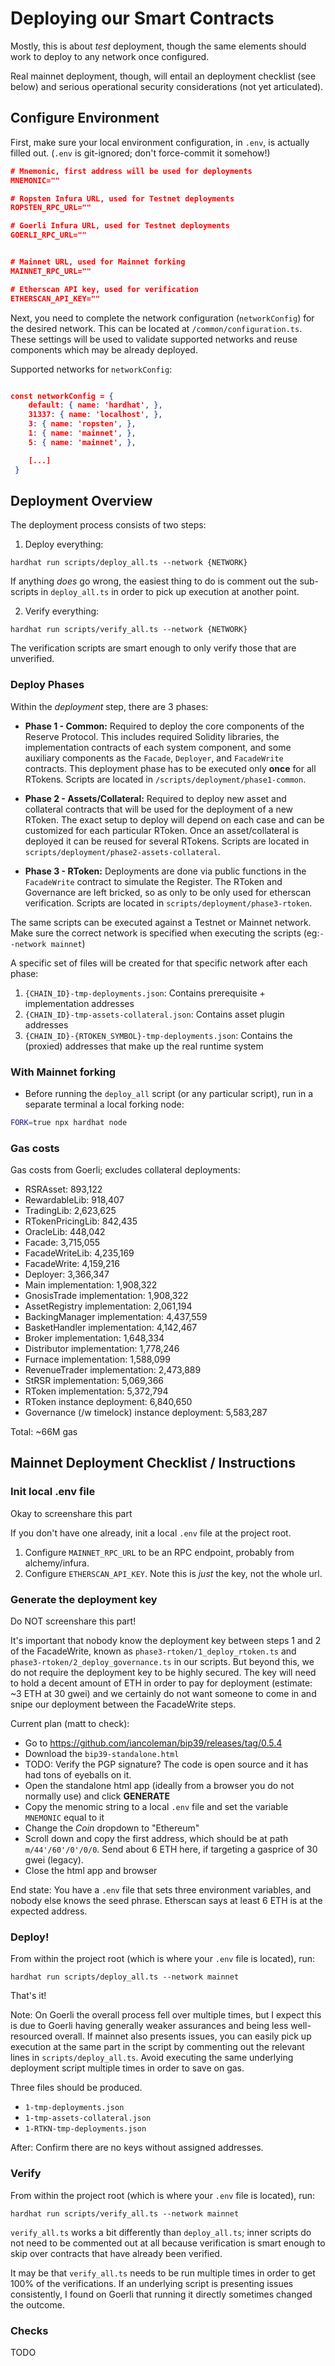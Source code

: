 # Deploying our Smart Contracts

Mostly, this is about _test_ deployment, though the same elements should work to deploy to any network once configured.

Real mainnet deployment, though, will entail an deployment checklist (see below) and serious operational security considerations (not yet articulated).

## Configure Environment

First, make sure your local environment configuration, in `.env`, is actually filled out. (`.env` is git-ignored; don't force-commit it somehow!)

```json
# Mnemonic, first address will be used for deployments
MNEMONIC=""

# Ropsten Infura URL, used for Testnet deployments
ROPSTEN_RPC_URL=""

# Goerli Infura URL, used for Testnet deployments
GOERLI_RPC_URL=""


# Mainnet URL, used for Mainnet forking
MAINNET_RPC_URL=""

# Etherscan API key, used for verification
ETHERSCAN_API_KEY=""
```

Next, you need to complete the network configuration (`networkConfig`) for the desired network. This can be located at `/common/configuration.ts`. These settings will be used to validate supported networks and reuse components which may be already deployed.

Supported networks for `networkConfig`:

```json

const networkConfig = {
    default: { name: 'hardhat', },
    31337: { name: 'localhost', },
    3: { name: 'ropsten', },
    1: { name: 'mainnet', },
    5: { name: 'mainnet', },

    [...]
 }
```

## Deployment Overview

The deployment process consists of two steps:

1. Deploy everything:

```
hardhat run scripts/deploy_all.ts --network {NETWORK}
```

If anything _does_ go wrong, the easiest thing to do is comment out the sub-scripts in `deploy_all.ts` in order to pick up execution at another point.

2. Verify everything:

```
hardhat run scripts/verify_all.ts --network {NETWORK}
```

The verification scripts are smart enough to only verify those that are unverified.

### Deploy Phases

Within the _deployment_ step, there are 3 phases:

- **Phase 1 - Common:** Required to deploy the core components of the Reserve Protocol. This includes required Solidity libraries, the implementation contracts of each system component, and some auxiliary components as the `Facade`, `Deployer`, and `FacadeWrite` contracts. This deployment phase has to be executed only **once** for all RTokens. Scripts are located in `/scripts/deployment/phase1-common`.

- **Phase 2 - Assets/Collateral:** Required to deploy new asset and collateral contracts that will be used for the deployment of a new RToken. The exact setup to deploy will depend on each case and can be customized for each particular RToken. Once an asset/collateral is deployed it can be reused for several RTokens. Scripts are located in `scripts/deployment/phase2-assets-collateral`.

- **Phase 3 - RToken:** Deployments are done via public functions in the `FacadeWrite` contract to simulate the Register. The RToken and Governance are left bricked, so as only to be only used for etherscan verification. Scripts are located in `scripts/deployment/phase3-rtoken`.

The same scripts can be executed against a Testnet or Mainnet network. Make sure the correct network is specified when executing the scripts (eg:`--network mainnet`)

A specific set of files will be created for that specific network after each phase:

1. `{CHAIN_ID}-tmp-deployments.json`: Contains prerequisite + implementation addresses
2. `{CHAIN_ID}-tmp-assets-collateral.json`: Contains asset plugin addresses
3. `{CHAIN_ID}-{RTOKEN_SYMBOL}-tmp-deployments.json`: Contains the (proxied) addresses that make up the real runtime system

### With Mainnet forking

- Before running the `deploy_all` script (or any particular script), run in a separate terminal a local forking node:

```bash
FORK=true npx hardhat node
```

### Gas costs

Gas costs from Goerli; excludes collateral deployments:

- RSRAsset: 893,122
- RewardableLib: 918,407
- TradingLib: 2,623,625
- RTokenPricingLib: 842,435
- OracleLib: 448,042
- Facade: 3,715,055
- FacadeWriteLib: 4,235,169
- FacadeWrite: 4,159,216
- Deployer: 3,366,347
- Main implementation: 1,908,322
- GnosisTrade implementation: 1,908,322
- AssetRegistry implementation: 2,061,194
- BackingManager implementation: 4,437,559
- BasketHandler implementation: 4,142,467
- Broker implementation: 1,648,334
- Distributor implementation: 1,778,246
- Furnace implementation: 1,588,099
- RevenueTrader implementation: 2,473,889
- StRSR implementation: 5,069,366
- RToken implementation: 5,372,794
- RToken instance deployment: 6,840,650
- Governance (/w timelock) instance deployment: 5,583,287

Total: ~66M gas

## Mainnet Deployment Checklist / Instructions

### Init local .env file

Okay to screenshare this part

If you don't have one already, init a local `.env` file at the project root.

1. Configure `MAINNET_RPC_URL` to be an RPC endpoint, probably from alchemy/infura.
2. Configure `ETHERSCAN_API_KEY`. Note this is _just_ the key, not the whole url.

### Generate the deployment key

Do NOT screenshare this part!

It's important that nobody know the deployment key between steps 1 and 2 of the FacadeWrite, known as `phase3-rtoken/1_deploy_rtoken.ts` and `phase3-rtoken/2_deploy_governance.ts` in our scripts. But beyond this, we do not require the deployment key to be highly secured. The key will need to hold a decent amount of ETH in order to pay for deployment (estimate: ~3 ETH at 30 gwei) and we certainly do not want someone to come in and snipe our deployment between the FacadeWrite steps.

Current plan (matt to check):

- Go to https://github.com/iancoleman/bip39/releases/tag/0.5.4
- Download the `bip39-standalone.html`
- TODO: Verify the PGP signature? The code is open source and it has had tons of eyeballs on it.
- Open the standalone html app (ideally from a browser you do not normally use) and click **GENERATE**
- Copy the menomic string to a local `.env` file and set the variable `MNEMONIC` equal to it
- Change the _Coin_ dropdown to "Ethereum"
- Scroll down and copy the first address, which should be at path `m/44'/60'/0'/0/0`. Send about 6 ETH here, if targeting a gasprice of 30 gwei (legacy).
- Close the html app and browser

End state: You have a `.env` file that sets three environment variables, and nobody else knows the seed phrase. Etherscan says at least 6 ETH is at the expected address.

### Deploy!

From within the project root (which is where your `.env` file is located), run:

```
hardhat run scripts/deploy_all.ts --network mainnet
```

That's it!

Note: On Goerli the overall process fell over multiple times, but I expect this is due to Goerli having generally weaker assurances and being less well-resourced overall. If mainnet also presents issues, you can easily pick up execution at the same part in the script by commenting out the relevant lines in `scripts/deploy_all.ts`. Avoid executing the same underlying deployment script multiple times in order to save on gas.

Three files should be produced.

- `1-tmp-deployments.json`
- `1-tmp-assets-collateral.json`
- `1-RTKN-tmp-deployments.json`

After: Confirm there are no keys without assigned addresses.

### Verify

From within the project root (which is where your `.env` file is located), run:

```
hardhat run scripts/verify_all.ts --network mainnet
```

`verify_all.ts` works a bit differently than `deploy_all.ts`; inner scripts do not need to be commented out at all because verification is smart enough to skip over contracts that have already been verified.

It may be that `verify_all.ts` needs to be run multiple times in order to get 100% of the verifications. If an underlying script is presenting issues consistently, I found on Goerli that running it directly sometimes changed the outcome.

### Checks

TODO

